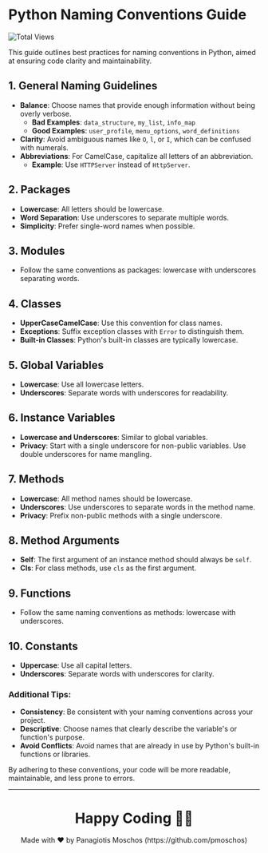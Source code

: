 # Python Naming Conventions Guide

![Total Views](https://views.whatilearened.today/views/github/pmoschos/pmoschos.svg)

This guide outlines best practices for naming conventions in Python, aimed at ensuring code clarity and maintainability.

## 1. General Naming Guidelines
- **Balance**: Choose names that provide enough information without being overly verbose.
  - **Bad Examples**: `data_structure`, `my_list`, `info_map`
  - **Good Examples**: `user_profile`, `menu_options`, `word_definitions`
- **Clarity**: Avoid ambiguous names like `O`, `l`, or `I`, which can be confused with numerals.
- **Abbreviations**: For CamelCase, capitalize all letters of an abbreviation. 
  - **Example**: Use `HTTPServer` instead of `HttpServer`.

## 2. Packages
- **Lowercase**: All letters should be lowercase.
- **Word Separation**: Use underscores to separate multiple words.
- **Simplicity**: Prefer single-word names when possible.

## 3. Modules
- Follow the same conventions as packages: lowercase with underscores separating words.

## 4. Classes
- **UpperCaseCamelCase**: Use this convention for class names.
- **Exceptions**: Suffix exception classes with `Error` to distinguish them.
- **Built-in Classes**: Python's built-in classes are typically lowercase.

## 5. Global Variables
- **Lowercase**: Use all lowercase letters.
- **Underscores**: Separate words with underscores for readability.

## 6. Instance Variables
- **Lowercase and Underscores**: Similar to global variables.
- **Privacy**: Start with a single underscore for non-public variables. Use double underscores for name mangling.

## 7. Methods
- **Lowercase**: All method names should be lowercase.
- **Underscores**: Use underscores to separate words in the method name.
- **Privacy**: Prefix non-public methods with a single underscore.

## 8. Method Arguments
- **Self**: The first argument of an instance method should always be `self`.
- **Cls**: For class methods, use `cls` as the first argument.

## 9. Functions
- Follow the same naming conventions as methods: lowercase with underscores.

## 10. Constants
- **Uppercase**: Use all capital letters.
- **Underscores**: Separate words with underscores for clarity.

### Additional Tips:
- **Consistency**: Be consistent with your naming conventions across your project.
- **Descriptive**: Choose names that clearly describe the variable's or function's purpose.
- **Avoid Conflicts**: Avoid names that are already in use by Python's built-in functions or libraries.

By adhering to these conventions, your code will be more readable, maintainable, and less prone to errors.

---

<h1 align=center>Happy Coding 👨‍💻 </h1>

<p align="center">
  Made with ❤️ by Panagiotis Moschos (https://github.com/pmoschos)
</p>